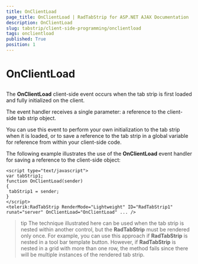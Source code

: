 ```yaml
---
title: OnClientLoad
page_title: OnClientLoad | RadTabStrip for ASP.NET AJAX Documentation
description: OnClientLoad
slug: tabstrip/client-side-programming/onclientload
tags: onclientload
published: True
position: 1
---
```


# OnClientLoad

## 

The **OnClientLoad** client-side event occurs when the tab strip is first loaded and fully initialized on the client.

The event handler receives a single parameter: a reference to the client-side tab strip object.

You can use this event to perform your own initialization to the tab strip when it is loaded, or to save a reference to the tab strip in a global variable for reference from within your client-side code.

The following example illustrates the use of the **OnClientLoad** event handler for saving a reference to the client-side object:

````ASPNET	
<script type="text/javascript">
var tabStrip1;
function OnClientLoad(sender)
{
 tabStrip1 = sender;
}
</script>
<telerik:RadTabStrip RenderMode="Lightweight" ID="RadTabStrip1" runat="server" OnClientLoad="OnClientLoad" ... /> 				
````

>tip The technique illustrated here can be used when the tab strip is nested within another control, but the **RadTabStrip** must be rendered only once. For example, you can use this approach if **RadTabStrip** is nested in a tool bar template button. However, if **RadTabStrip** is nested in a grid with more than one row, the method fails since there will be multiple instances of the rendered tab strip.
>

